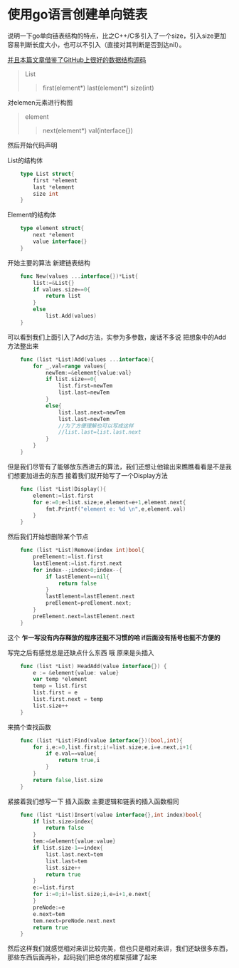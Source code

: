# 使用go语言创建单向链表

说明一下go单向链表结构的特点，比之C++/C多引入了一个size，引入size更加容易判断长度大小，也可以不引入（直接对其判断是否到达nil）。

[并且本篇文章借鉴了GitHub上很好的数据结构源码](https://github.com/emirpasic/gods/)
>List
>>first(element*) last(element*) size(int)

对elemen元素进行构图

>element
>>next(element*) val(interface{})

然后开始代码声明

List的结构体

```go
    type List struct{
        first *element
        last *element
        size int
    }
```

Element的结构体

```go
    type element struct{
        next *element
        value interface{}
    }
```

开始主要的算法 新建链表结构

```go
    func New(values ...interface{})*List{
        list:=&List{}
        if values.size==0{
            return list
        }
        else
            list.Add(values)
    }
```

可以看到我们上面引入了Add方法，实参为多参数，废话不多说 把想象中的Add方法整出来

```go
    func (list *List)Add(values ...interface){
        for _,val=range values{
            newTem:=&element{value:val}
            if list.size==0{
                list.first=newTem
                list.last=newTem
            }
            else{
                list.last.next=newTem
                list.last=newTem
                //为了方便理解也可以写成这样
                //list.last=list.last.next
            }
        }
    }
```

但是我们尽管有了能够放东西进去的算法，我们还想让他输出来瞧瞧看看是不是我们想要加进去的东西 接着我们就开始写了一个Display方法

```go
    func (list *List)Display(){
        element:=list.first
        for e:=0;e<list.size;e,element=e+1,element.next{
            fmt.Printf("element e: %d \n",e,element.val)
        }
    }
```

然后我们开始想删除某个节点

```go
    func (list *List)Remove(index int)bool{
        preElement:=list.first
        lastElement:=list.first.next
        for index--;index>0;index--{
            if lastElement==nil{
                return false
            }
            lastElement=lastElement.next
            preElement=preElement.next;
        }
        preElement.next=lastElement.next
    }
```

这个
**乍一写没有内存释放的程序还挺不习惯的哈 if后面没有括号也挺不方便的**

写完之后有感觉总是还缺点什么东西 哦 原来是头插入

```go
    func (list *List) HeadAdd(value interface{}) {
        e := &element{value: value}
        var temp *element
        temp = list.first
        list.first = e
        list.first.next = temp
        list.size++
    }

```

来搞个查找函数

```go
    func (list *List)Find(value interface{})(bool,int){
        for i,e:=0,list.first;i!=list.size;e,i=e.next,i+1{
            if e.val==value{
                return true,i
            }
        }
        return false,list.size
    }
```

紧接着我们想写一下 插入函数 主要逻辑和链表的插入函数相同

```go
    func (list *List)Insert(value interface{},int index)bool{
        if list.size>index{
            return false
        }
        tem:=&element{value:value}
        if list.size-1==index{
            list.last.next=tem
            list.last=tem
            list.size++
            return true
        }
        e:=list.first
        for i:=0;i!=list.size;i,e=i+1,e.next{
        }
        preNode:=e
        e.next=tem
        tem.next=preNode.next.next
        return true
    }
```

然后这样我们就感觉相对来讲比较完美，但也只是相对来讲，我们还缺很多东西，那些东西后面再补，起码我们把总体的框架搭建了起来
